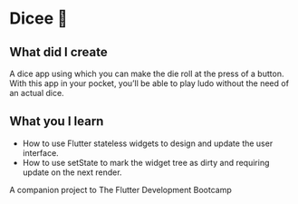 # Dicee 🎲

## What did I create

A dice app using which you can make the die roll at the press of a button. With this app in your pocket, you’ll be able to play ludo without the need of an actual dice.

## What you I learn

- How to use Flutter stateless widgets to design and update the user interface.
- How to use setState to mark the widget tree as dirty and requiring update on the next render.

A companion project to The Flutter Development Bootcamp